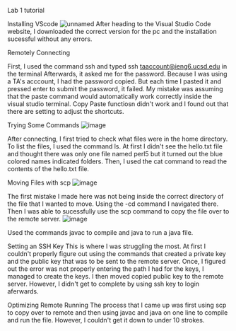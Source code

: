 Lab 1 tutorial

Installing VScode
![unnamed](https://user-images.githubusercontent.com/78668680/195763026-e29c9fe3-a434-4cba-a729-16e3ed2125bc.png)
After heading to the Visual Studio Code website, I downloaded the correct version for the pc and the installation sucessful without any errors.

Remotely Connecting

First, I used the command ssh and typed ssh taaccount@ieng6.ucsd.edu in the terminal
Afterwards, it asked me for the password. Because I was using a TA's acccount, I had the password copied. But each time I pasted it and pressed enter to submit the password, it failed. My mistake was assuming that the paste command would automatically work correctly inside the visual studio terminal. Copy Paste functiosn didn't work and I found out that there are setting to adjust the shortcuts. 

Trying Some Commands
![image](https://user-images.githubusercontent.com/78668680/195764883-f50a890c-5d41-430a-88e1-9dbddb51d0c3.png)

After connecting, I first tried to check what files were in the home directory. To list the files, I used the command ls. At first I didn't see the hello.txt file and thought there was only one file named perl5 but it turned out the blue colored names indicated folders. Then, I used the cat command to read the contents of the hello.txt file.

Moving Files with scp
![image](https://user-images.githubusercontent.com/78668680/195765401-d24bbd32-c423-4358-bcec-33d77d82b0f9.png)

The first mistake I made here was not being inside the correct directory of the file that I wanted to move. Using the -cd command I navigated there. 
Then I was able to sucessfully use the scp command to copy the file over to the remote server.
![image](https://user-images.githubusercontent.com/78668680/195766725-946dd2e6-ec9f-4bb0-9d17-d541ebcef81b.png)

Used the commands javac to compile and java to run a java file.

Setting an SSH Key
This is where I was struggling the most. At first I couldn't properly figure out using the commands that created a private key and the public key that was to be sent to the remote server. Once, I figured out the error was not properly entering the path I had for the keys, I managed to create the keys. I then moved copied public key to the remote server. However, I didn't get to complete by using ssh key to login aferwards. 

Optimizing Remote Running
The process that I came up was first using scp to copy over to remote and then using javac and java on one line to compile and run the file. However, I couldn't get it down to under 10 strokes.
